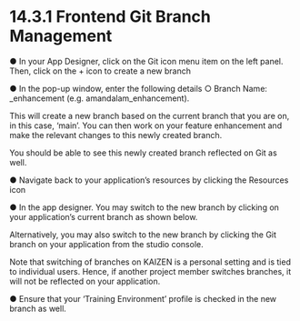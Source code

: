 # 14.3.1 Frontend Git Branch Management

● In your App Designer, click on the Git icon menu item on the left panel. Then, click on 	the + icon to create a new branch

● In the pop-up window, enter the following details 
	○ Branch Name: <username>_enhancement (e.g. amandalam_enhancement).







This will create a new branch based on the current branch that you are on, in this case, ‘main’. You can then work on your feature enhancement and make the relevant changes to this newly created branch.

You should be able to see this newly created branch reflected on Git as well.

● Navigate back to your application’s resources by clicking the Resources icon

● In the app designer. You may switch to the new branch by clicking on your application’s 	current branch as shown below.





Alternatively, you may also switch to the new branch by clicking the Git branch on your application from the studio console.







Note that switching of branches on KAIZEN is a personal setting and is tied to individual users. Hence, if another project member switches branches, it will not be reflected on your application.

● Ensure that your ‘Training Environment’ profile is checked in the new branch as well.

